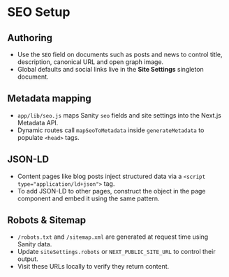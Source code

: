 # SEO Setup

## Authoring
- Use the `SEO` field on documents such as posts and news to control title, description, canonical URL and open graph image.
- Global defaults and social links live in the **Site Settings** singleton document.

## Metadata mapping
- `app/lib/seo.js` maps Sanity `seo` fields and site settings into the Next.js Metadata API.
- Dynamic routes call `mapSeoToMetadata` inside `generateMetadata` to populate `<head>` tags.

## JSON-LD
- Content pages like blog posts inject structured data via a `<script type="application/ld+json">` tag.
- To add JSON-LD to other pages, construct the object in the page component and embed it using the same pattern.

## Robots & Sitemap
- `/robots.txt` and `/sitemap.xml` are generated at request time using Sanity data.
- Update `siteSettings.robots` or `NEXT_PUBLIC_SITE_URL` to control their output.
- Visit these URLs locally to verify they return content.
